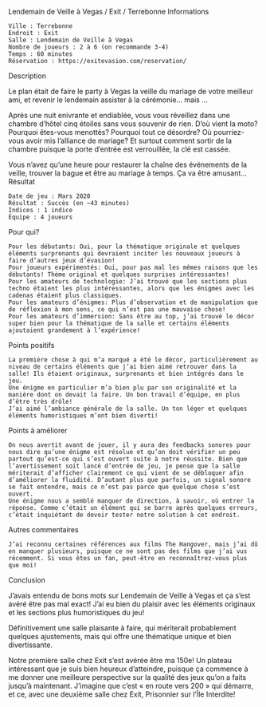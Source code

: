 
Lendemain de Veille à Vegas / Exit / Terrebonne
Informations

    Ville : Terrebonne
    Endroit : Exit
    Salle : Lendemain de Veille à Vegas
    Nombre de joueurs : 2 à 6 (on recommande 3-4)
    Temps : 60 minutes
    Réservation : https://exitevasion.com/reservation/

 
Description

Le plan était de faire le party à Vegas la veille du mariage de votre meilleur ami, et revenir le lendemain assister à la cérémonie… mais …

Après une nuit enivrante et endiablée, vous vous réveillez dans une chambre d’hôtel cinq étoiles sans vous souvenir de rien. D’où vient la moto? Pourquoi êtes-vous menottés? Pourquoi tout ce désordre? Où pourriez-vous avoir mis l’alliance de mariage? Et surtout comment sortir de la chambre puisque la porte d’entrée est verrouillée, la clé est cassée.

Vous n’avez qu’une heure pour restaurer la chaîne des événements de la veille, trouver la bague et être au mariage à temps. Ça va être amusant…
Résultat

    Date de jeu : Mars 2020
    Résultat : Succès (en ~43 minutes)
    Indices : 1 indice
    Équipe : 4 joueurs

Pour qui?

    Pour les débutants: Oui, pour la thématique originale et quelques éléments surprenants qui devraient inciter les nouveaux joueurs à faire d’autres jeux d’évasion!
    Pour joueurs expérimentés: Oui, pour pas mal les mêmes raisons que les débutants! Thème original et quelques surprises intéressantes!
    Pour les amateurs de technologie: J’ai trouvé que les sections plus techno étaient les plus intéressantes, alors que les énigmes avec les cadenas étaient plus classiques.
    Pour les amateurs d’énigmes: Plus d’observation et de manipulation que de réflexion à mon sens, ce qui n’est pas une mauvaise chose!
    Pour les amateurs d’immersion: Sans être au top, j’ai trouvé le décor super bien pour la thématique de la salle et certains éléments ajoutaient grandement à l’expérience!

 Points positifs

    La première chose à qui m’a marqué a été le décor, particulièrement au niveau de certains éléments que j’ai bien aimé retrouver dans la salle! Ils étaient originaux, surprenants et bien intégrés dans le jeu.
    Une énigme en particulier m’a bien plu par son originalité et la manière dont on devait la faire. Un bon travail d’équipe, en plus d’être très drôle!
    J’ai aimé l’ambiance générale de la salle. Un ton léger et quelques éléments humoristiques m’ont bien diverti!

Points à améliorer

    On nous avertit avant de jouer, il y aura des feedbacks sonores pour nous dire qu’une énigme est résolue et qu’on doit vérifier un peu partout qu’est-ce qui s’est ouvert suite à notre réussite. Bien que l’avertissement soit lancé d’entrée de jeu, je pense que la salle mériterait d’afficher clairement ce qui vient de se débloquer afin d’améliorer la fluidité. D’autant plus que parfois, un signal sonore se fait entendre, mais ce n’est pas parce que quelque chose s’est ouvert.
    Une énigme nous a semblé manquer de direction, à savoir, où entrer la réponse. Comme c’était un élément qui se barre après quelques erreurs, c’était inquiétant de devoir tester notre solution à cet endroit.

Autres commentaires

    J’ai reconnu certaines références aux films The Hangover, mais j’ai dû en manquer plusieurs, puisque ce ne sont pas des films que j’ai vus récemment. Si vous êtes un fan, peut-être en reconnaîtrez-vous plus que moi!

Conclusion

J’avais entendu de bons mots sur Lendemain de Veille à Vegas et ça s’est avéré être pas mal exact! J’ai eu bien du plaisir avec les éléments originaux et les sections plus humoristiques du jeu!

Définitivement une salle plaisante à faire, qui mériterait probablement quelques ajustements, mais qui offre une thématique unique et bien divertissante.

Notre première salle chez Exit s’est avérée être ma 150e! Un plateau intéressant que je suis bien heureux d’atteindre, puisque ça commence à me donner une meilleure perspective sur la qualité des jeux qu’on a faits jusqu’à maintenant. J’imagine que c’est « en route vers 200 » qui démarre, et ce, avec une deuxième salle chez Exit, Prisonnier sur l’Île Interdite!
